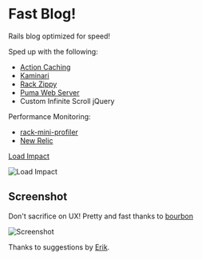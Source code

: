 # Fast Blog!

Rails blog optimized for speed!

Sped up with the following:

* [Action Caching](http://railscasts.com/episodes/93-action-caching)
* [Kaminari](https://github.com/amatsuda/kaminari)
* [Rack Zippy](https://github.com/eliotsykes/rack-zippy)
* [Puma Web Server](https://github.com/puma/puma)
* Custom Infinite Scroll jQuery

Performance Monitoring:

* [rack-mini-profiler](https://github.com/MiniProfiler/rack-mini-profiler)
* [New Relic](http://newrelic.com/)

[Load Impact](https://loadimpact.com/load-test/ivantheterribleblog.herokuapp.com-d1b1b4631a2f4934fe5b06482534f3c5)

![Load Impact](https://s3-us-west-2.amazonaws.com/philwilt/githubimages/ivansblogbench.png)

## Screenshot

Don't sacrifice on UX! Pretty and fast thanks to [bourbon](http://bourbon.io/)

![Screenshot](https://s3-us-west-2.amazonaws.com/philwilt/githubimages/ivansblog.png)


Thanks to suggestions by [Erik](https://github.com/enilsen16).
